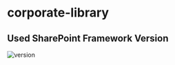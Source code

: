 # corporate-library

## Used SharePoint Framework Version

![version](https://img.shields.io/badge/version-1.19.0-green.svg)
